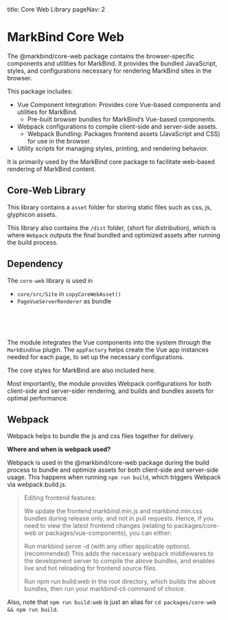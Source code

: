 <frontmatter>
  title: Core Web Library
  pageNav: 2
</frontmatter>

# MarkBind Core Web

The @markbind/core-web package contains the browser-specific components and utilities for MarkBind. It provides the bundled JavaScript, styles, and configurations necessary for rendering MarkBind sites in the browser.

This package includes:  
* Vue Component Integration: Provides core Vue-based components and utilities for MarkBind.
  * Pre-built browser bundles for MarkBind’s Vue-based components. 
* Webpack configurations to compile client-side and server-side assets.
  * Webpack Bundling: Packages frontend assets (JavaScript and CSS) for use in the browser.
* Utility scripts for managing styles, printing, and rendering behavior.

It is primarily used by the MarkBind core package to facilitate web-based rendering of MarkBind content.


## Core-Web Library

This library contains a `asset` folder for storing static files such as css, js, glyphicon assets.

This library also contains the `/dist` folder, (short for distribution), which is where `Webpack` outputs the final bundled and optimized assets after running the build process.

## Dependency

The `core-web` library is used in
* `core/src/Site` in `copyCoreWebAsset()`
* `PageVueServerRenderer` as bundle


<br>

<puml src="{{ baseUrl }}/diagrams/core-web/module.puml" width=900 />

<br>
<br>

The module integrates the Vue components into the system through the `MarkBindVue` plugin. The `appFactory` helps create the Vue app instances needed for each page, to set up the necessary configurations.

The core styles for MarkBind are also included here.

Most importantly, the module provides Webpack configurations for both client-side and server-sider rendering, and builds and bundles assets for optimal performance. 

## Webpack

Webpack helps to bundle the js and css files together for delivery.

**Where and when is webpack used?**

Webpack is used in the @markbind/core-web package during the build process to bundle and optimize assets for both client-side and server-side usage. This happens when running `npm run build`, which triggers Webpack via webpack.build.js.


> Editing frontend features:
>
> We update the frontend markbind.min.js and markbind.min.css bundles during release only, and not in pull requests. Hence, if you need to view the latest frontend changes (relating to packages/core-web or packages/vue-components), you can either:
> 
> Run markbind serve -d (with any other applicable options). (recommended)
> This adds the necessary webpack middlewares to the development server to compile the above bundles, and enables live and hot reloading for frontend source files.
> 
> Run npm run build:web in the root directory, which builds the above bundles, then run your markbind-cli command of choice.


Also, note that `npm run build:web` is just an alias for `cd packages/core-web && npm run build`.



